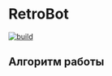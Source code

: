 # RetroBot

[![build](https://github.com/sterlyukin/RetroBot/actions/workflows/build_validation.yml/badge.svg)](https://github.com/sterlyukin/RetroBot/actions/workflows/build_validation.yml)

## Алгоритм работы

